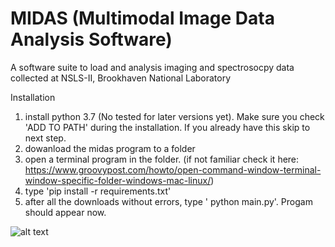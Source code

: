 # MIDAS (Multimodal Image Data Analysis Software)
A software suite to load and analysis imaging and spectrosocpy data collected at NSLS-II, Brookhaven National Laboratory


Installation

1. install python 3.7 (No tested for later versions yet). Make sure you check 'ADD TO PATH' during the installation.
	If you already have this skip to next step.
2. dowanload the midas program to a folder 
3. open a terminal program in the folder. (if not familiar check it here: https://www.groovypost.com/howto/open-command-window-terminal-window-specific-folder-windows-mac-linux/)
4. type 'pip install -r requirements.txt'
5. after all the downloads without errors, type ' python main.py'. Progam should appear now.

![alt text](https://github.com/pattammattel/NSLS-II-MIDAS/blob/main/Midas_view.JPG)